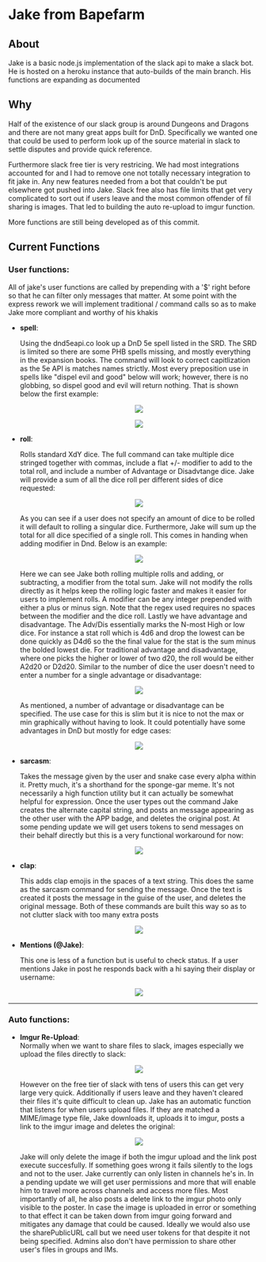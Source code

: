 # Jake from Bapefarm
 
## About
Jake is a basic node.js implementation of the slack api to make a slack bot. He is hosted on a heroku instance that auto-builds of the main branch. His functions are expanding as documented

## Why
Half of the existence of our slack group is around Dungeons and Dragons and there are not many great apps built for DnD. Specifically we wanted one that could be used to perform look up of the source material in slack to settle disputes and provide quick reference.

Furthermore slack free tier is very restricing. We had most integrations accounted for and I had to remove one not totally necessary integration to fit jake in. Any new features needed from a bot that couldn't be put elsewhere got pushed into Jake. Slack free also has file limits that get very complicated to sort out if users leave and the most common offender of fil sharing is images. That led to building the auto re-upload to imgur function.

More functions are still being developed as of this commit.

## Current Functions
### User functions:
  All of jake's user functions are called by prepending with a '$' right before so that he can filter only messages that matter. At some point with the express rework we will implement traditional / command calls so as to make Jake more compliant and worthy of his khakis
  <ul>
 <li><b>spell</b>:</li>
 <p>    Using the <a hre"http://www.dnd5eapi.co">dnd5eapi.co</a> look up a DnD 5e spell listed in the SRD. The SRD is limited so there are some PHB spells missing, and mostly everything in the expansion books. The command will look to correct capitlization as the 5e API is matches names strictly. Most every preposition use in spells like "dispel evil and good" below will work; however, there is no globbing, so dispel good and evil will return nothing. That is shown below the first example:</p>
  
  <p align="center">
  <img src="https://user-images.githubusercontent.com/11484030/54308429-613f4400-45a4-11e9-9496-892afda5956f.PNG">
  </p>
  
  <p align="center">
  <img src="https://user-images.githubusercontent.com/11484030/54310272-5d152580-45a8-11e9-8c91-7e7848bc2ebc.png">
  </p>
  
  <li><b>roll</b>:</li>
  <p>    Rolls standard XdY dice. The full command can take multiple dice stringed together with commas, include a flat +/- modifier to add to the total roll, and include a number of Advantage or Disadvtange dice. Jake will provide a sum of all the dice roll per different sides of dice requested:</p>
  
  <p align="center"><img src="https://user-images.githubusercontent.com/11484030/54382251-ffdfa980-4665-11e9-8b47-2f8d3d9e0818.PNG"></p>
  
  <p>    As you can see if a user does not specify an amount of dice to be rolled it will default to rolling a singular dice. Furthermore, Jake will sum up the total for all dice specified of a single roll. This comes in handing when adding modifier in Dnd. Below is an example:</p>
  <p align="center"><img src="https://user-images.githubusercontent.com/11484030/54382248-ffdfa980-4665-11e9-8705-11732f19b32a.PNG"></p>
  
  <p>    Here we can see Jake both rolling multiple rolls and adding, or subtracting, a modifier from the total sum. Jake will not modify the rolls directly as it helps keep the rolling logic faster and makes it easier for users to implement rolls. A modifier can be any integer prepended with either a plus or minus sign. Note that the regex used requires no spaces between the modifier and the dice roll.
  Lastly we have advantage and disadvantage. The Adv/Dis essentially marks the N-most High or low dice. For instance a stat roll which is 4d6 and drop the lowest can be done quickly as D4d6 so the the final value for the stat is the sum minus the bolded lowest die. For traditional advantage and disadvantage, where one picks the higher or lower of two d20, the roll would be either A2d20 or D2d20. Similar to the number of dice the user doesn't need to enter a number for a single advantage or disadvantage:</p>
  <p align="center"><img src="https://user-images.githubusercontent.com/11484030/54382250-ffdfa980-4665-11e9-8996-9831ab83bf58.PNG"></p>
  
  As mentioned, a number of advantage or disadvantage can be specified. The use case for this is slim but it is nice to not the max or min graphically without having to look. It could potentially have some advantages in DnD but mostly for edge cases:
  <p align="center"><img src="https://user-images.githubusercontent.com/11484030/54382249-ffdfa980-4665-11e9-824c-a163d442d6b9.PNG"></p>
  
  <li><b>sarcasm</b>:</li>
  <p>    Takes the message given by the user and snake case every alpha within it. Pretty much, it's a shorthand for the sponge-gar meme. It's not necessarily a high function utility but it can actually be somewhat helpful for expression. Once the user types out the command Jake creates the alternate capital string, and posts an message appearing as the other user with the APP badge, and deletes the original post. At some pending update we will get users tokens to send messages on their behalf directly but this is a very functional workaround for now:</p>
  <p align="center"><img src="https://user-images.githubusercontent.com/11484030/54308428-613f4400-45a4-11e9-8044-ed51b8c8003d.PNG"></p>
  
  
  <li><b>clap</b>:</li>
  <p>    This adds clap emojis in the spaces of a text string. This does the same as the sarcasm command for sending the message. Once the text is created it posts the message in the guise of the user, and deletes the original message. Both of these commands are built this way so as to not clutter slack with too many extra posts</p>
  
  <p align="center"><img src="https://user-images.githubusercontent.com/11484030/54308434-613f4400-45a4-11e9-84b0-acfbf607a000.PNG"></p>
  
  <li><b>Mentions (@Jake)</b>:</li>  
    <p>    This one is less of a function but is useful to check status. If a user mentions Jake in post he responds back with a hi saying their display or username:</p>
    <p align="center"><img src="https://user-images.githubusercontent.com/11484030/54308433-613f4400-45a4-11e9-880a-3700b1020667.PNG"></p>
</ul>    

---

### Auto functions:

<ul>  
  <li><b>Imgur Re-Upload</b>:</li>
  Normally when we want to share files to slack, images especially we upload the files directly to slack:
 <p align="center"><img src="https://user-images.githubusercontent.com/11484030/54308431-613f4400-45a4-11e9-8c74-2fbe4019ee24.PNG"></p>
  However on the free tier of slack with tens of users this can get very large very quick. Additionally if users leave and they haven't cleared their files it's quite difficult to clean up. Jake has an automatic function that listens for when users upload files. If they are matched a MIME/image type file, Jake downloads it, uploads it to imgur, posts a link to the imgur image and deletes the original:
 <p align="center"><img src="https://user-images.githubusercontent.com/11484030/54308432-613f4400-45a4-11e9-8bfc-4e2530aeb297.PNG"></p>
 Jake will only delete the image if both the imgur upload and the link post execute succesfully. If something goes wrong it fails silently to the logs and not to the user. Jake currently can only listen in channels he's in. In a pending update we will get user permissions and more that will enable him to travel more across channels and access more files. Most importantly of all, he also posts a delete link to the imgur photo only visible to the poster. In case the image is uploaded in error or something to that effect it can be taken down from imgur going forward and mitigates any damage that could be caused. Ideally we would also use the sharePublicURL call but we need user tokens for that despite it not being specified. Admins also don't have permission to share other user's files in groups and IMs.
</ul>
